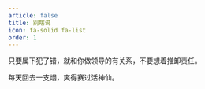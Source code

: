 ```yaml
---
article: false
title: 别瞎说
icon: fa-solid fa-list
order: 1
---
```



只要属下犯了错，就和你做领导的有关系，不要想着推卸责任。

每天回去一支烟，爽得赛过活神仙。
